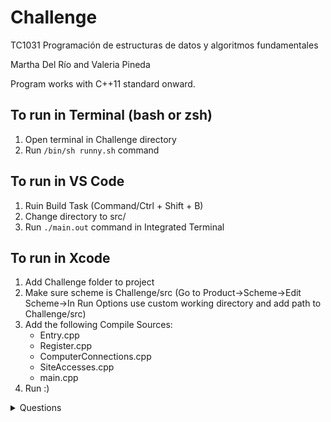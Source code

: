# Challenge
TC1031 Programación de estructuras de datos y algoritmos fundamentales

Martha Del Río and Valeria Pineda

Program works with C++11 standard onward.

## To run in Terminal (bash or zsh)
1. Open terminal in Challenge directory
2. Run ```/bin/sh runny.sh``` command

## To run in VS Code
1. Ruin Build Task (Command/Ctrl + Shift + B)
2. Change directory to src/
3. Run ```./main.out``` command in Integrated Terminal

## To run in Xcode
1. Add Challenge folder to project
2. Make sure scheme is Challenge/src (Go to Product->Scheme->Edit Scheme->In Run Options use custom working directory and add path to Challenge/src)
3. Add the following Compile Sources: 
   - Entry.cpp
   - Register.cpp
   - ComputerConnections.cpp
   - SiteAccesses.cpp
   - main.cpp
4. Run :)

<details><summary> Questions </summary>

## Part 1
1. How many registers are there in the document?
2. How many records were registered on day 2? What day is this?
3. Do any of the computers belong to Jeffrey, Betty, Katherine, Scott, Benjamin, Samuel or Raymond?
4. What is the internal IP address of the company?
5. Is any computer named "server.reto.com"?
6. What email services are used?

Answers: [here](https://github.com/vpinedagon2000/Challenge/blob/master/1_answers.txt)

## Part 2
1. What IP address are you using?
2. What was the last incoming IP? Is it internal or external?
3. How many incoming connections does this computer have?
4. How many outgoing connections does this computer have?
5. Extra: Does this computer have 3 consecutive connections to the same site?

Answers: [here](https://github.com/vpinedagon2000/Challenge/blob/master/2_answers.txt)

## Part 3
1. Is there  a domain name that is anomalous?
2. From the names found in question 1, what is their IP? How would you determinethis information in the most time-efficient way?
3. From the computers that are part of the domain reto.com, determine the amount of IPs that have at least one incoming connection. Print the amount of computers.
4. Select some computers that aren't server.reto.com or connect to the DHCP server. Find the unique IPs of incoming connections.
5. Taking into account the answers of questions 3 and 4, what do you think is happening within the network?
6. With the IPs found in question 4, determine if these have communicated with the sites from question 1.
7. Extra: If any connections were found in question 6, determine the date and protocol used in the first connection.

Answers: [here](https://github.com/vpinedagon2000/Challenge/blob/master/3_answers.txt)

## Part 4
1. Is there any site that stays in the top 5 every day?
2. Is there any site that enters the top 5 one day and stays there all of the following days?
3. Is there any site that appears in the top 5 with an amount of traffic above the norm?

Answers: [here](https://github.com/vpinedagon2000/Challenge/blob/master/4_answers.txt) 

## Part 5
1. Using the graph with the connections between the IPs and the internal network, determine the amount of computers that A has connected with per day. Is A the vertex that has the most outgoing connections to the internal network?
2. Using the same graph from the first question, locate the amount of computers that have connected with A per day. Are there connections from the other computers to A?
3. Using a graph of connections to websites, determine which computers have connected with B per day.
4. Using the same graph from question 3, poin out how many computers have connected with C per day.
5. Question without code: Search what a ping sweep, a DDoS, a command and control server, and a botmaster are. Do you see these elements in your data?

Answers: [here](https://github.com/vpinedagon2000/Challenge/blob/master/5_answers.txt) 

</details>
